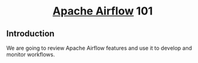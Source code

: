 <h1 align="center">
  <a href="https://github.com/apache/airflow/">Apache Airflow</a> 101
</h1>

## Introduction

We are going to review Apache Airflow features and use it to develop and monitor workflows.
